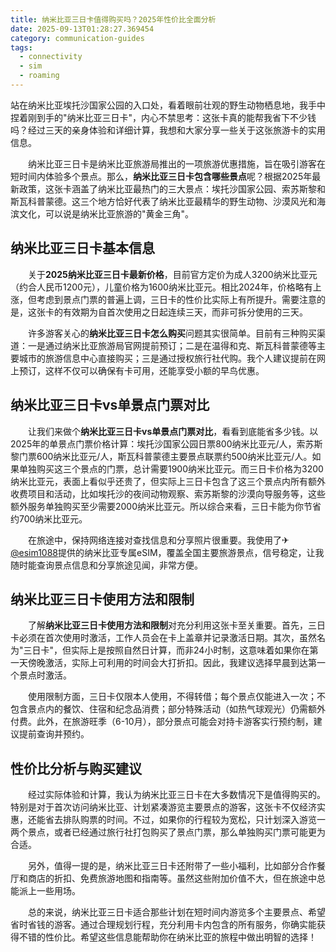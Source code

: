 ```yaml
---
title: 纳米比亚三日卡值得购买吗？2025年性价比全面分析
date: 2025-09-13T01:28:27.369454
category: communication-guides
tags:
  - connectivity
  - sim
  - roaming
---
```


站在纳米比亚埃托沙国家公园的入口处，看着眼前壮观的野生动物栖息地，我手中捏着刚到手的"纳米比亚三日卡"，内心不禁思考：这张卡真的能帮我省下不少钱吗？经过三天的亲身体验和详细计算，我想和大家分享一些关于这张旅游卡的实用信息。

　　纳米比亚三日卡是纳米比亚旅游局推出的一项旅游优惠措施，旨在吸引游客在短时间内体验多个景点。那么，**纳米比亚三日卡包含哪些景点**呢？根据2025年最新政策，这张卡涵盖了纳米比亚最热门的三大景点：埃托沙国家公园、索苏斯黎和斯瓦科普蒙德。这三个地方恰好代表了纳米比亚最精华的野生动物、沙漠风光和海滨文化，可以说是纳米比亚旅游的"黄金三角"。

## 纳米比亚三日卡基本信息

　　关于**2025纳米比亚三日卡最新价格**，目前官方定价为成人3200纳米比亚元（约合人民币1200元），儿童价格为1600纳米比亚元。相比2024年，价格略有上涨，但考虑到景点门票的普遍上调，三日卡的性价比实际上有所提升。需要注意的是，这张卡的有效期为自首次使用之日起连续三天，而非可拆分使用的三天。

　　许多游客关心的**纳米比亚三日卡怎么购买**问题其实很简单。目前有三种购买渠道：一是通过纳米比亚旅游局官网提前预订；二是在温得和克、斯瓦科普蒙德等主要城市的旅游信息中心直接购买；三是通过授权旅行社代购。我个人建议提前在网上预订，这样不仅可以确保有卡可用，还能享受小额的早鸟优惠。

## 纳米比亚三日卡vs单景点门票对比

　　让我们来做个**纳米比亚三日卡vs单景点门票对比**，看看到底能省多少钱。以2025年的单景点门票价格计算：埃托沙国家公园日票800纳米比亚元/人，索苏斯黎门票600纳米比亚元/人，斯瓦科普蒙德主要景点联票约500纳米比亚元/人。如果单独购买这三个景点的门票，总计需要1900纳米比亚元。而三日卡价格为3200纳米比亚元，表面上看似乎还贵了，但实际上三日卡包含了这三个景点内所有额外收费项目和活动，比如埃托沙的夜间动物观察、索苏斯黎的沙漠向导服务等，这些额外服务单独购买至少需要2000纳米比亚元。所以综合来看，三日卡能为你节省约700纳米比亚元。

　　在旅途中，保持网络连接对查找信息和分享照片很重要。我使用了✈[@esim1088](https://t.me/s/esim1088)提供的纳米比亚专属eSIM，覆盖全国主要旅游景点，信号稳定，让我随时能查询景点信息和分享旅途见闻，非常方便。

## 纳米比亚三日卡使用方法和限制

　　了解**纳米比亚三日卡使用方法和限制**对充分利用这张卡至关重要。首先，三日卡必须在首次使用时激活，工作人员会在卡上盖章并记录激活日期。其次，虽然名为"三日卡"，但实际上是按照自然日计算，而非24小时制，这意味着如果你在第一天傍晚激活，实际上可利用的时间会大打折扣。因此，我建议选择早晨到达第一个景点时激活。

　　使用限制方面，三日卡仅限本人使用，不得转借；每个景点仅能进入一次；不包含景点内的餐饮、住宿和纪念品消费；部分特殊活动（如热气球观光）仍需额外付费。此外，在旅游旺季（6-10月），部分景点可能会对持卡游客实行预约制，建议提前查询并预约。

## 性价比分析与购买建议

　　经过实际体验和计算，我认为纳米比亚三日卡在大多数情况下是值得购买的。特别是对于首次访问纳米比亚、计划紧凑游览主要景点的游客，这张卡不仅经济实惠，还能省去排队购票的时间。不过，如果你的行程较为宽松，只计划深入游览一两个景点，或者已经通过旅行社打包购买了景点门票，那么单独购买门票可能更为合适。

　　另外，值得一提的是，纳米比亚三日卡还附带了一些小福利，比如部分合作餐厅和商店的折扣、免费旅游地图和指南等。虽然这些附加价值不大，但在旅途中总能派上一些用场。

　　总的来说，纳米比亚三日卡适合那些计划在短时间内游览多个主要景点、希望省时省钱的游客。通过合理规划行程，充分利用卡内包含的所有服务，你确实能获得不错的性价比。希望这些信息能帮助你在纳米比亚的旅程中做出明智的选择！